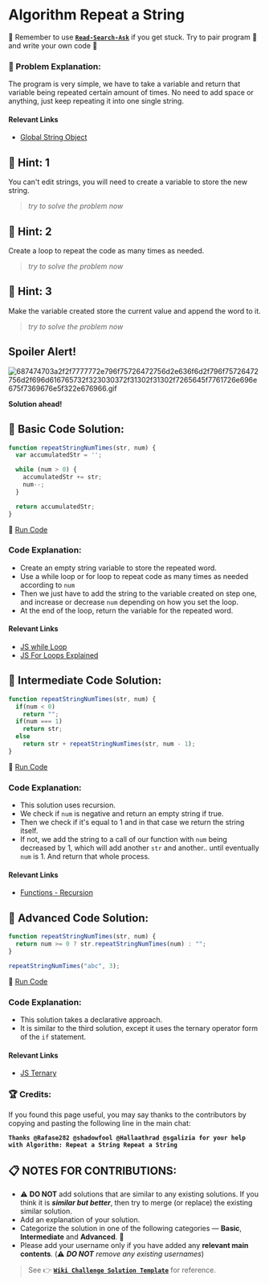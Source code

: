 # Algorithm Repeat a String

:triangular_flag_on_post: Remember to use [**`Read-Search-Ask`**](FreeCodeCamp-Get-Help) if you get stuck. Try to pair program :busts_in_silhouette: and write your own code :pencil:

### :checkered_flag: Problem Explanation:

The program is very simple, we have to take a variable and return that variable being repeated certain amount of times. No need to add space or anything, just keep repeating it into one single string.

#### Relevant Links

- [Global String Object](https://developer.mozilla.org/en-US/docs/Web/JavaScript/Reference/Global_Objects/String)

## :speech_balloon: Hint: 1

You can't edit strings, you will need to create a variable to store the new string.

> _try to solve the problem now_

## :speech_balloon: Hint: 2

Create a loop to repeat the code as many times as needed.

> _try to solve the problem now_

## :speech_balloon: Hint: 3

Make the variable created store the current value and append the word to it.

> _try to solve the problem now_

## Spoiler Alert!

![687474703a2f2f7777772e796f75726472756d2e636f6d2f796f75726472756d2f696d616765732f323030372f31302f31302f7265645f7761726e696e675f7369676e5f322e676966.gif](https://files.gitter.im/FreeCodeCamp/Wiki/nlOm/thumb/687474703a2f2f7777772e796f75726472756d2e636f6d2f796f75726472756d2f696d616765732f323030372f31302f31302f7265645f7761726e696e675f7369676e5f322e676966.gif)

**Solution ahead!**

## :beginner: Basic Code Solution:

```javascript
function repeatStringNumTimes(str, num) {
  var accumulatedStr = '';

  while (num > 0) {
    accumulatedStr += str;
    num--;
  }

  return accumulatedStr;
}
```

:rocket: [Run Code](https://repl.it/CLjU/19)

### Code Explanation:
- Create an empty string variable to store the repeated word.
- Use a while loop or for loop to repeat code as many times as needed according to `num`
- Then we just have to add the string to the variable created on step one, and increase or decrease `num` depending on how you set the loop.
- At the end of the loop, return the variable for the repeated word.

#### Relevant Links

- [JS while Loop](https://github.com/FreeCodeCamp/FreeCodeCamp/wiki/JS-while-Loop)
- [JS For Loops Explained](https://github.com/FreeCodeCamp/FreeCodeCamp/wiki/JS-For-Loops-Explained)

## :sunflower: Intermediate Code Solution:

```javascript
function repeatStringNumTimes(str, num) {
  if(num < 0)
    return "";
  if(num === 1)
    return str;
  else
    return str + repeatStringNumTimes(str, num - 1);
}
```

:rocket: [Run Code](https://repl.it/CLjU/21)

### Code Explanation:
- This solution uses recursion.
- We check if `num` is negative and return an empty string if true.
- Then we check if it's equal to 1 and in that case we return the string itself.
- If not, we add the string to a call of our function with `num` being decreased by 1, which will add another `str` and another.. until eventually `num` is 1. And return that whole process.

#### Relevant Links

- [Functions - Recursion](https://developer.mozilla.org/en-US/docs/Web/JavaScript/Guide/Functions#Recursion)

## :rotating_light: Advanced Code Solution:

```javascript
function repeatStringNumTimes(str, num) {
  return num >= 0 ? str.repeatStringNumTimes(num) : "";
}

repeatStringNumTimes("abc", 3);
```

:rocket: [Run Code](https://repl.it/CLjU/22)

### Code Explanation:
- This solution takes a declarative approach.
- It is similar to the third solution, except it uses the ternary operator form of the `if` statement.

#### Relevant Links

- [JS Ternary](https://github.com/FreeCodeCamp/FreeCodeCamp/wiki/JS-Ternary)

### :trophy: Credits:

If you found this page useful, you may say thanks to the contributors by copying and pasting the following line in the main chat:

**`Thanks @Rafase282 @shadowfool @Hallaathrad @sgalizia for your help with Algorithm: Repeat a String Repeat a String`**

## :clipboard: NOTES FOR CONTRIBUTIONS:

- :warning: **DO NOT** add solutions that are similar to any existing solutions. If you think it is **_similar but better_**, then try to merge (or replace) the existing similar solution.
- Add an explanation of your solution.
- Categorize the solution in one of the following categories &mdash; **Basic**, **Intermediate** and **Advanced**. :traffic_light:
- Please add your username only if you have added any **relevant main contents**. (:warning: **_DO NOT_** _remove any existing usernames_)

> See :point_right: [**`Wiki Challenge Solution Template`**](Wiki-Template-Challenge-Solution) for reference.
